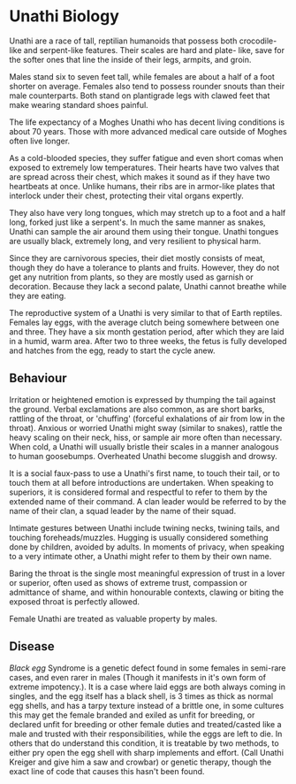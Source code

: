 # Unathi Biology

Unathi are a race of tall, reptilian humanoids that possess both crocodile-like and serpent-like features. Their scales are hard and plate- 
like, save for the softer ones that line the inside of their legs, armpits, and groin.

Males stand six to seven feet tall, while females are about a half of a foot shorter on average. Females also tend to possess rounder 
snouts than their male counterparts. Both stand on plantigrade legs with clawed feet that make wearing standard shoes painful.

The life expectancy of a Moghes Unathi who has decent living conditions is about 70 years. Those with more advanced medical care outside of 
Moghes often live longer.

As a cold-blooded species, they suffer fatigue and even short comas when exposed to extremely low temperatures. Their hearts have two 
valves that are spread across their chest, which makes it sound as if they have two heartbeats at once. Unlike humans, their ribs are in 
armor-like plates that interlock under their chest, protecting their vital organs expertly.

They also have very long tongues, which may stretch up to a foot and a half long, forked just like a serpent's. In much the same manner as 
snakes, Unathi can sample the air around them using their tongue. Unathi tongues are usually black, extremely long, and very resilient to 
physical harm.

Since they are carnivorous species, their diet mostly consists of meat, though they do have a tolerance to plants and fruits. However, they 
do not get any nutrition from plants, so they are mostly used as garnish or decoration. Because they lack a second palate, Unathi cannot 
breathe while they are eating.

The reproductive system of a Unathi is very similar to that of Earth reptiles. Females lay eggs, with the average clutch being somewhere 
between one and three. They have a six month gestation period, after which they are laid in a humid, warm area. After two to three weeks, 
the fetus is fully developed and hatches from the egg, ready to start the cycle anew.

## Behaviour

Irritation or heightened emotion is expressed by thumping the tail against the ground. Verbal exclamations are also common, as are short barks, rattling of the throat, or 'chuffing' (forceful exhalations of air from low in the throat). Anxious or worried Unathi might sway (similar to snakes), rattle the heavy scaling on their neck, hiss, or sample air more often than necessary. When cold, a Unathi will usually bristle their scales in a manner analogous to human goosebumps. Overheated Unathi become sluggish and drowsy.

It is a social faux-pass to use a Unathi's first name, to touch their tail, or to touch them at all before introductions are undertaken. When speaking to superiors, it is considered formal and respectful to refer to them by the extended name of their command. A clan leader would be referred to by the name of their clan, a squad leader by the name of their squad.

Intimate gestures between Unathi include twining necks, twining tails, and touching foreheads/muzzles. Hugging is usually considered something done by children, avoided by adults. In moments of privacy, when speaking to a very intimate other, a Unathi might refer to them by their own name.

Baring the throat is the single most meaningful expression of trust in a lover or superior, often used as shows of extreme trust, compassion or admittance of shame, and within honourable contexts, clawing or biting the exposed throat is perfectly allowed.

Female Unathi are treated as valuable property by males.


## Disease

*Black egg* Syndrome is a genetic defect found in some females in semi-rare cases, and even rarer in males (Though it manifests in it's own 
form of extreme impotency.). It is a case where laid eggs are both always coming in singles, and the egg itself has a black shell, is 3 
times as thick as normal egg shells, and has a tarpy texture instead of a brittle one, in some cultures this may get the female branded and 
exiled as unfit for breeding, or declared unfit for breeding or other female duties and treated/casted like a male and trusted with their 
responsibilities, while the eggs are left to die. In others that do understand this condition, it is treatable by two methods, to either 
pry open the egg shell with sharp implements and effort. (Call Unathi Kreiger and give him a saw and crowbar) or genetic therapy, though 
the exact line of code that causes this hasn't been found.


